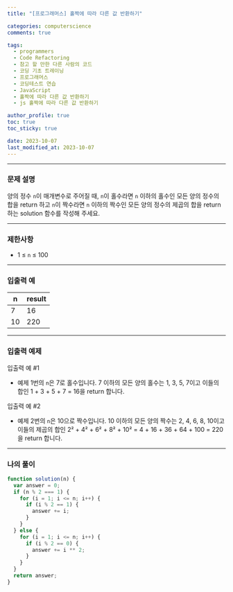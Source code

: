 ```yaml
---
title: "[프로그래머스] 홀짝에 따라 다른 값 반환하기"

categories: computerscience
comments: true

tags:
  - programmers
  - Code Refactoring
  - 참고 할 만한 다른 사람의 코드
  - 코딩 기초 트레이닝
  - 프로그래머스
  - 코딩테스트 연습
  - JavaScript
  - 홀짝에 따라 다른 값 반환하기
  - js 홀짝에 따라 다른 값 반환하기

author_profile: true
toc: true
toc_sticky: true

date: 2023-10-07
last_modified_at: 2023-10-07
---
```


---

### 문제 설명

양의 정수 `n`이 매개변수로 주어질 때, `n`이 홀수라면 `n` 이하의 홀수인 모든 양의 정수의 합을 return 하고 `n`이 짝수라면 `n` 이하의 짝수인 모든 양의 정수의 제곱의 합을 return 하는 solution 함수를 작성해 주세요.

---

### 제한사항

- 1 ≤ `n` ≤ 100

---

### 입출력 예

| n   | result |
| --- | ------ |
| 7   | 16     |
| 10  | 220    |

---

### 입출력 예제

입출력 예 #1

- 예제 1번의 `n`은 7로 홀수입니다. 7 이하의 모든 양의 홀수는 1, 3, 5, 7이고 이들의 합인 1 + 3 + 5 + 7 = 16을 return 합니다.

입출력 예 #2

- 예제 2번의 `n`은 10으로 짝수입니다. 10 이하의 모든 양의 짝수는 2, 4, 6, 8, 10이고 이들의 제곱의 합인 2² + 4² + 6² + 8² + 10² = 4 + 16 + 36 + 64 + 100 = 220을 return 합니다.

---

### 나의 풀이

```jsx
function solution(n) {
  var answer = 0;
  if (n % 2 === 1) {
    for (i = 1; i <= n; i++) {
      if (i % 2 == 1) {
        answer += i;
      }
    }
  } else {
    for (i = 1; i <= n; i++) {
      if (i % 2 == 0) {
        answer += i ** 2;
      }
    }
  }
  return answer;
}
```

